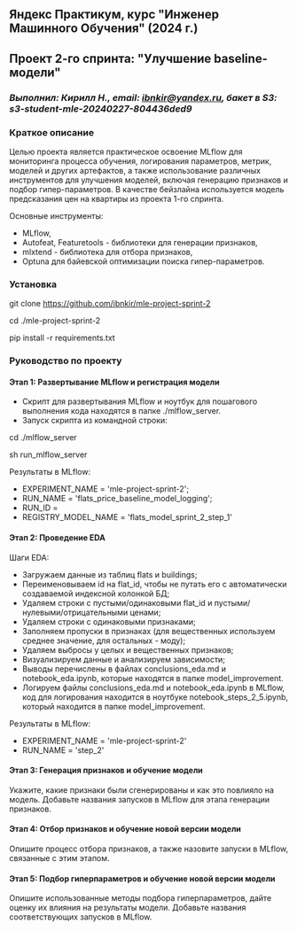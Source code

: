 ## Яндекс Практикум, курс "Инженер Машинного Обучения" (2024 г.)
## Проект 2-го спринта: "Улучшение baseline-модели"
### *Выполнил: Кирилл Н., email: ibnkir@yandex.ru, бакет в S3: s3-student-mle-20240227-804436ded9*

### Краткое описание
Целью проекта является практическое освоение MLflow для мониторинга процесса обучения, логирования параметров, метрик, моделей и других артефактов, а также использование различных инструментов для улучшения моделей, включая генерацию признаков и подбор гипер-параметров. В качестве бейзлайна используется модель предсказания цен на квартиры из проекта 1-го спринта.

Основные инструменты:
- MLflow,
- Autofeat, Featuretools - библиотеки для генерации признаков,
- mlxtend - библиотека для отбора признаков,
- Optuna для байевской оптимизации поиска гипер-параметров.

### Установка
git clone https://github.com/ibnkir/mle-project-sprint-2

cd ./mle-project-sprint-2

pip install -r requirements.txt

### Руководство по проекту
#### Этап 1: Развертывание MLflow и регистрация модели
- Скрипт для развертывания MLflow и ноутбук для пошагового выполнения кода находятся в папке ./mlflow_server.
- Запуск скрипта из командной строки:

cd ./mlflow_server

sh run_mlflow_server

Результаты в MLflow:
- EXPERIMENT_NAME = 'mle-project-sprint-2';
- RUN_NAME = 'flats_price_baseline_model_logging';
- RUN_ID = 
- REGISTRY_MODEL_NAME = 'flats_model_sprint_2_step_1'


#### Этап 2: Проведение EDA 
Шаги EDA:
- Загружаем данные из таблиц flats и buildings;
- Переименовываем id на flat_id, чтобы не путать его с автоматически создаваемой индексной колонкой БД;
- Удаляем строки с пустыми/одинаковыми flat_id и пустыми/нулевыми/отрицательными ценами;
- Удаляем строки с одинаковыми признаками;
- Заполняем пропуски в признаках (для вещественных используем среднее значение, для остальных - моду);
- Удаляем выбросы у целых и вещественных признаков;
- Визуализируем данные и анализируем зависимости;
- Выводы перечислены в файлах conclusions_eda.md и notebook_eda.ipynb, которые находятся в папке model_improvement.
- Логируем файлы conclusions_eda.md и notebook_eda.ipynb в MLflow, код для логирования
находится в ноутбуке notebook_steps_2_5.ipynb, который находится в папке model_improvement.

Результаты в MLflow:
- EXPERIMENT_NAME = 'mle-project-sprint-2'
- RUN_NAME = 'step_2'

#### Этап 3: Генерация признаков и обучение модели
Укажите, какие признаки были сгенерированы и как это повлияло на модель. Добавьте названия запусков в MLflow для этапа генерации признаков.

#### Этап 4: Отбор признаков и обучение новой версии модели
Опишите процесс отбора признаков, а также назовите запуски в MLflow, связанные с этим этапом.

#### Этап 5: Подбор гиперпараметров и обучение новой версии модели
Опишите использованные методы подбора гиперпараметров, дайте оценку их влияния на результаты модели. Добавьте названия соответствующих запусков в MLflow. 
